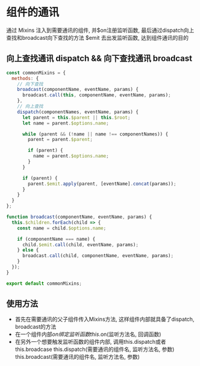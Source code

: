 # 组件的通讯

通过 Mixins 注入到需要通讯的组件, 并$on注册监听函数, 最后通过dispatch向上查找和broadcast向下查找的方法 $emit 去出发监听函数, 达到组件通讯的目的

## 向上查找通讯 dispatch && 向下查找通讯 broadcast

```js
const commonMixins = {
  methods: {
    // 向下查找
    broadcast(componentName, eventName, params) {
      broadcast.call(this, componentName, eventName, params);
    },
    // 向上查找
    dispatch(componentNames, eventName, params) {
      let parent = this.$parent || this.$root;
      let name = parent.$options.name;

      while (parent && (!name || name !== componentNames)) {
        parent = parent.$parent;

        if (parent) {
          name = parent.$options.name;
        }
      }

      if (parent) {
        parent.$emit.apply(parent, [eventName].concat(params));
      }
    }
  }
};

function broadcast(componentName, eventName, params) {
  this.$children.forEach(child => {
    const name = child.$options.name;

    if (componentName === name) {
      child.$emit.call(child, eventName, params);
    } else {
      broadcast.call(child, componentName, eventName, params);
    }
  });
}

export default commonMixins;
```

## 使用方法

- 首先在需要通讯的父子组件传入Mixins方法, 这样组件内部就具备了dispatch, broadcast的方法
- 在一个组件内部$on绑定监听函数 this.$on(监听方法名, 回调函数)
- 在另外一个想要触发监听函数的组件内部, 调用this.dispatch或者this.broadcase
  this.dispatch(需要通讯的组件名, 监听方法名, 参数)
  this.broadcast(需要通讯的组件名, 监听方法名, 参数)